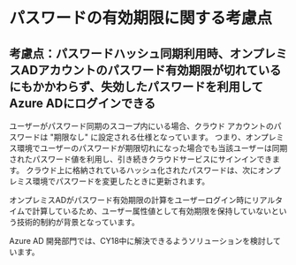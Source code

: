 # パスワードの有効期限に関する考慮点

## 考慮点：パスワードハッシュ同期利用時、オンプレミスADアカウントのパスワード有効期限が切れているにもかかわらず、失効したパスワードを利用してAzure ADにログインできる

ユーザーがパスワード同期のスコープ内にいる場合、クラウド アカウントのパスワードは "期限なし" に設定される仕様となっています。
つまり、オンプレミス環境でユーザーのパスワードが期限切れになった場合でも当該ユーザーは同期されたパスワード値を利用し、引き続きクラウドサービスにサインインできます。 クラウド上に格納されているハッシュ化されたパスワードは、次にオンプレミス環境でパスワードを変更したときに更新されます。

オンプレミスADがパスワード有効期限の計算をユーザーログイン時にリアルタイムで計算しているため、ユーザー属性値として有効期限を保持していないという技術的制約が背景となっています。
  
Azure AD 開発部門では、CY18中に解決できるようソリューションを検討しています。
